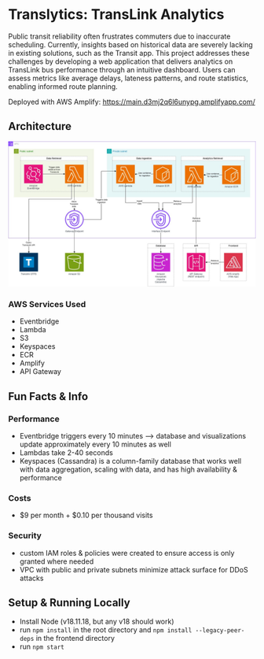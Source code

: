 # Translytics: TransLink Analytics

Public transit reliability often frustrates commuters due to inaccurate scheduling. Currently, insights based on historical data are severely lacking in existing solutions, such as the Transit app. This project addresses these challenges by developing a web application that delivers analytics on TransLink bus performance through an intuitive dashboard. Users can assess metrics like average delays, lateness patterns, and route statistics, enabling informed route planning.

Deployed with AWS Amplify: https://main.d3mj2q6l6unypg.amplifyapp.com/

## Architecture
<img src ="images/architecture.jpg">

### AWS Services Used
- Eventbridge
- Lambda
- S3
- Keyspaces
- ECR
- Amplify
- API Gateway

## Fun Facts & Info
### Performance
- Eventbridge triggers every 10 minutes --> database and visualizations update approximately every 10 minutes as well
- Lambdas take 2-40 seconds
- Keyspaces (Cassandra) is a column-family database that works well with data aggregation, scaling with data, and has high availability & performance 
### Costs
- $9 per month + $0.10 per thousand visits
### Security
- custom IAM roles & policies were created to ensure access is only granted where needed
- VPC with public and private subnets minimize attack surface for DDoS attacks

## Setup & Running Locally
 - Install Node (v18.11.18, but any v18 should work)
 - run `npm install` in the root directory and `npm install --legacy-peer-deps` in the frontend directory
 - run `npm start` 
